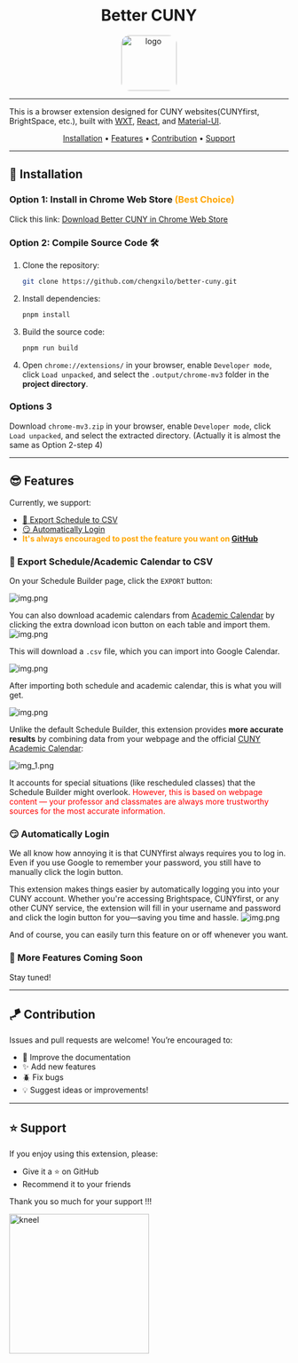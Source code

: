 <div align="center">
  <h1>Better CUNY</h1>
  <img src="assets/docs/cunylogo.png" alt="logo" style="width: 100px; border-radius: 15%" />
</div>

---

This is a browser extension designed for CUNY websites(CUNYfirst, BrightSpace, etc.), built with 
[WXT](https://wxt.dev/), 
[React](https://react.dev/), and 
[Material-UI](https://mui.com/material-ui/).

<p align="center">
  <a href="#-installation">Installation</a>
  &bull;
  <a href="#-features">Features</a>
  &bull;
  <a href="#-contribution">Contribution</a>
  &bull;
   <a href="#-support">Support</a>
</p>


---

## 🤺 Installation

### Option 1: Install in Chrome Web Store <font color="orange">(Best Choice)</font>
Click this link: [Download Better CUNY in Chrome Web Store](https://chromewebstore.google.com/detail/better-cuny/agocaomnajflfpeefnofioffegkkcoic)

### Option 2: Compile Source Code 🛠️

1. Clone the repository:
    ```bash
    git clone https://github.com/chengxilo/better-cuny.git
    ```

2. Install dependencies:
    ```bash
    pnpm install
    ```

3. Build the source code:
    ```bash
    pnpm run build
    ```

4. Open `chrome://extensions/` in your browser, enable `Developer mode`, click `Load unpacked`,
   and select the `.output/chrome-mv3` folder in the **project directory**.


### Options 3
Download `chrome-mv3.zip` in your browser, enable `Developer mode`, click `Load unpacked`,
and select the extracted directory. (Actually it is almost the same as Option 2-step 4)

---

## 😎 Features
Currently, we support:
- [📆 Export Schedule to CSV](#-export-schedule-to-csv)
- [😏 Automatically Login](#-automatically-login)
- <font color="orange">**It's always encouraged to post the feature you want on [GitHub](https://github.com/chengxilo/better-cuny/issues)**</font>

### 📆 Export Schedule/Academic Calendar to CSV

On your Schedule Builder page, click the `EXPORT` button:

![img.png](assets/docs/img.png)

You can also download academic calendars from [Academic Calendar](https://www.cuny.edu/academics/academic-calendars/) by clicking the extra download icon button on each table and import them.
![img.png](assets/docs/academic-calendar.png)

This will download a `.csv` file, which you can import into Google Calendar.

![img.png](assets/docs/excel.png)

After importing both schedule and academic calendar, this is what you will get.

![img.png](assets/docs/after-import.png)

Unlike the default Schedule Builder, this extension provides **more accurate results** by combining data from your 
webpage and the official [CUNY Academic Calendar](https://www.cuny.edu/academics/academic-calendars/):

![img_1.png](assets/docs/img_1.png)

It accounts for special situations (like rescheduled classes) that the Schedule Builder might overlook.
<font style="color:red">However, this is based on webpage content — your professor and classmates are always more 
trustworthy sources for the most accurate information.</font>

### 😏 Automatically Login

We all know how annoying it is that CUNYfirst always requires you to log in. Even if you use Google to remember your 
password, you still have to manually click the login button.

This extension makes things easier by automatically logging you into your CUNY account. Whether you're accessing 
Brightspace, CUNYfirst, or any other CUNY service, the extension will fill in your username and password and click the login button for you—saving you time and hassle.
![img.png](assets/docs/autologin.png)

And of course, you can easily turn this feature on or off whenever you want.

### 🤖 More Features Coming Soon

Stay tuned!

---

## 🪁 Contribution

Issues and pull requests are welcome! You’re encouraged to:

- 📄 Improve the documentation
- ✨ Add new features
- 🪲 Fix bugs
- 💡 Suggest ideas or improvements!

---

## ⭐ Support

If you enjoy using this extension, please:

- Give it a ⭐ on GitHub
- Recommend it to your friends

Thank you so much for your support !!!

<img style="width: 18em;" src="assets/docs/kneel.gif"  alt="kneel"/>

